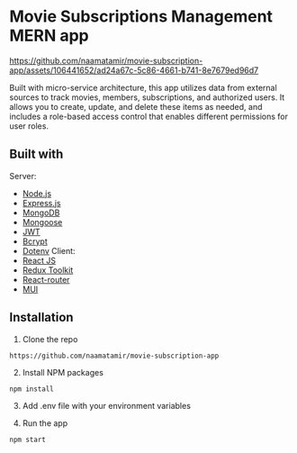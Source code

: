 
# Movie Subscriptions Management MERN app
https://github.com/naamatamir/movie-subscription-app/assets/106441652/ad24a67c-5c86-4661-b741-8e7679ed96d7

Built with micro-service architecture, this app utilizes data from external sources to track movies, members, subscriptions, and authorized users. It allows you to create, update, and delete these items as needed, and includes a role-based access control that enables different permissions for user roles.

## Built with
Server:
- [Node.js](https://nodejs.org/en)
- [Express.js](https://expressjs.com/)
- [MongoDB](https://www.mongodb.com/)
- [Mongoose](https://www.npmjs.com/package/mongoose)
- [JWT](https://www.npmjs.com/package/jsonwebtoken)
- [Bcrypt](https://www.npmjs.com/package/bcrypt)
- [Dotenv](https://www.npmjs.com/package/dotenv)
Client:
- [React JS](https://react.dev/) 
- [Redux Toolkit](https://redux-toolkit.js.org/)
- [React-router](https://reactrouter.com/en/main)
- [MUI](https://mui.com/)
## Installation

1. Clone the repo

```bash
https://github.com/naamatamir/movie-subscription-app
```

2. Install NPM packages
```
npm install
```
3. Add .env file with your environment variables 

4. Run the app
```
npm start
```

